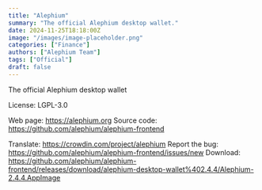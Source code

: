 ```yaml
---
title: "Alephium"
summary: "The official Alephium desktop wallet."
date: 2024-11-25T18:18:00Z
image: "/images/image-placeholder.png"
categories: ["Finance"]
authors: ["Alephium Team"]
tags: ["Official"]
draft: false
---
```


The official Alephium desktop wallet

License: LGPL-3.0

Web page: <https://alephium.org>
Source code: <https://github.com/alephium/alephium-frontend>

Translate: <https://crowdin.com/project/alephium>
Report the bug: <https://github.com/alephium/alephium-frontend/issues/new>
Download: <https://github.com/alephium/alephium-frontend/releases/download/alephium-desktop-wallet%402.4.4/Alephium-2.4.4.AppImage>

